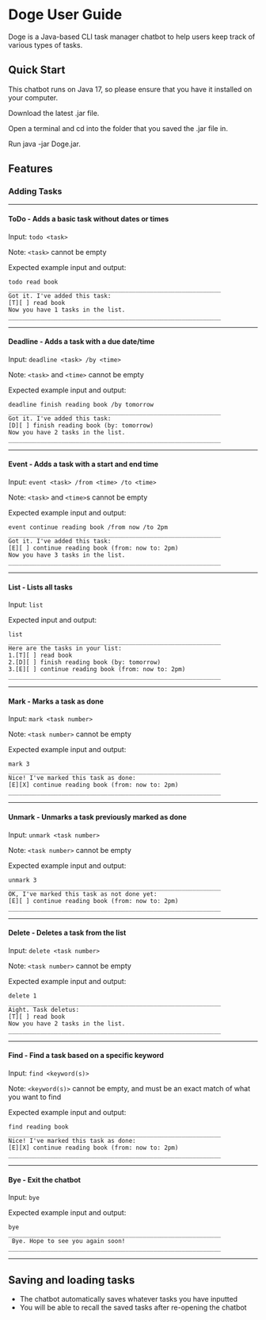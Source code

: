 # Doge User Guide

Doge is a Java-based CLI task manager chatbot to help users keep track of various types of tasks.

## Quick Start
This chatbot runs on Java 17, so please ensure that you have it installed on your computer.

Download the latest .jar file.

Open a terminal and cd into the folder that you saved the .jar file in. 

Run java -jar Doge.jar.


## Features
### Adding Tasks

---
#### ToDo - Adds a basic task without dates or times

Input: `todo <task>`

Note: `<task>` cannot be empty

Expected example input and output:
```
todo read book
____________________________________________________________
Got it. I've added this task:
[T][ ] read book
Now you have 1 tasks in the list.
____________________________________________________________
```
---
#### Deadline - Adds a task with a due date/time

Input: `deadline <task> /by <time>`

Note: `<task>` and `<time>` cannot be empty

Expected example input and output:

```
deadline finish reading book /by tomorrow
____________________________________________________________
Got it. I've added this task:
[D][ ] finish reading book (by: tomorrow)
Now you have 2 tasks in the list.
____________________________________________________________

```
---
#### Event - Adds a task with a start and end time

Input: `event <task> /from <time> /to <time>`

Note: `<task>` and `<time>`s cannot be empty

Expected example input and output:

```
event continue reading book /from now /to 2pm
____________________________________________________________
Got it. I've added this task:
[E][ ] continue reading book (from: now to: 2pm)
Now you have 3 tasks in the list.
____________________________________________________________

```
---
#### List - Lists all tasks

Input: `list`

Expected input and output:

```
list
____________________________________________________________
Here are the tasks in your list:
1.[T][ ] read book
2.[D][ ] finish reading book (by: tomorrow)
3.[E][ ] continue reading book (from: now to: 2pm)
____________________________________________________________
```
---
#### Mark - Marks a task as done

Input: `mark <task number>`

Note: `<task number>` cannot be empty

Expected example input and output:

```
mark 3
____________________________________________________________
Nice! I've marked this task as done:
[E][X] continue reading book (from: now to: 2pm)
____________________________________________________________
```
---
#### Unmark - Unmarks a task previously marked as done

Input: `unmark <task number>`

Note: `<task number>` cannot be empty

Expected example input and output:

```
unmark 3
____________________________________________________________
OK, I've marked this task as not done yet:
[E][ ] continue reading book (from: now to: 2pm)
____________________________________________________________

```
---
#### Delete - Deletes a task from the list

Input: `delete <task number>`

Note: `<task number>` cannot be empty

Expected example input and output:

```
delete 1
____________________________________________________________
Aight. Task deletus:
[T][ ] read book
Now you have 2 tasks in the list.
____________________________________________________________
```
---
#### Find - Find a task based on a specific keyword

Input: `find <keyword(s)>`

Note:
`<keyword(s)>` cannot be empty, and must be an exact match of what you want to find

Expected example input and output:

```
find reading book
____________________________________________________________
Nice! I've marked this task as done:
[E][X] continue reading book (from: now to: 2pm)
____________________________________________________________
```
---
#### Bye - Exit the chatbot

Input: `bye`

Expected example input and output:

```
bye
____________________________________________________________
 Bye. Hope to see you again soon!
____________________________________________________________
```
---
## Saving and loading tasks
* The chatbot automatically saves whatever tasks you have inputted
* You will be able to recall the saved tasks after re-opening the chatbot